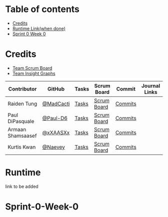 Table of contents
=================

<!--ts-->
* [Credits](#credits)
* [Runtime Link(when done)](#runtime)
* [Sprint 0 Week 0](#Sprint-0-Week-0)

<!--te-->

Credits
=======

- [Team Scrum Board](https://github.com/MadCacti/something/projects/1)
- [Team Insight Graphs](https://github.com/MadCacti/something/graphs/contributors)


Contributor | GitHub | Tasks | Scrum Board | Commit | Journal Links
----------- | ----------- | ------------- | ------------- | ------------- | -------------
Raiden Tung | [@MadCacti](https://github.com/MadCacti) | [Tasks](https://github.com/MadCacti/something/issues) | [Scrum Board](https://github.com/MadCacti/something/projects/1)  | [Commits](https://github.com/MadCacti/something/commits/main?author=MadCacti) |
Paul DiPasquale | [@Paul-D6](https://github.com/Paul-D6) | [Tasks](https://github.com/MadCacti/something/issues) | [Scrum Board](https://github.com/MadCacti/something/projects/1) | [Commits](https://github.com/MadCacti/something/commits/main?author=Paul-D6) 
Armaan Shamsaasef | [@xXAASXx](https://github.com/cwang999) | [Tasks](https://github.com/MadCacti/something/issues) | [Scrum Board](https://github.com/MadCacti/something/projects/1) | [Commits](https://github.com/MadCacti/flask_portfolio/commits/main?author=cwang999) |
Kurtis Kwan | [@Naevey](https://github.com/Naevey) | [Tasks](https://github.com/MadCacti/something/issues) | [Scrum Board](https://github.com/MadCacti/something/projects/1) | [Commits](https://github.com/MadCacti/something/commits/main?author=Naevey) | 





Runtime
=================
link to be added

Sprint-0-Week-0
===============
